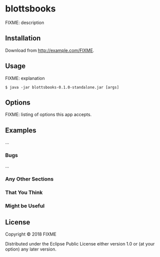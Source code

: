 # blottsbooks

FIXME: description

## Installation

Download from http://example.com/FIXME.

## Usage

FIXME: explanation

    $ java -jar blottsbooks-0.1.0-standalone.jar [args]

## Options

FIXME: listing of options this app accepts.

## Examples

...

### Bugs

...

### Any Other Sections
### That You Think
### Might be Useful

## License

Copyright © 2018 FIXME

Distributed under the Eclipse Public License either version 1.0 or (at
your option) any later version.
